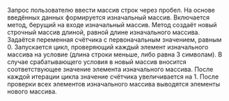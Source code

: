 Запрос пользователю ввести массив строк через пробел.
На основе введённых данных формируется изначальный массив.
Включается метод, берущий на входе изначальный массив.
Метод создаёт новый строчный массив длиной, равной длине изначального массива.
Задаётся переменная счётчика с первоначальным значением, равным 0.
Запускается цикл, проверяющий каждый элемент изначального массива на условие (длина строки меньше, либо равна 3 символам).
В случае срабатывающего условия в новый массив вносится соответствующее значение элемента изначального массива.
После каждой итерации цикла значение счётчика увеличивается на 1.
После проверки всех элементов изначального массива выводятся элементы нового массива.